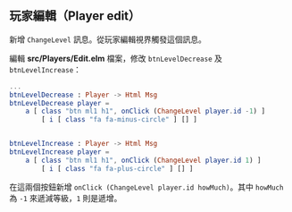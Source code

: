## 玩家編輯（Player edit）

新增 `ChangeLevel` 訊息。從玩家編輯視界觸發這個訊息。

編輯 __src/Players/Edit.elm__ 檔案，修改 `btnLevelDecrease` 及 `btnLevelIncrease`：

```elm
...
btnLevelDecrease : Player -> Html Msg
btnLevelDecrease player =
    a [ class "btn ml1 h1", onClick (ChangeLevel player.id -1) ]
        [ i [ class "fa fa-minus-circle" ] [] ]


btnLevelIncrease : Player -> Html Msg
btnLevelIncrease player =
    a [ class "btn ml1 h1", onClick (ChangeLevel player.id 1) ]
        [ i [ class "fa fa-plus-circle" ] [] ]
```

在這兩個按鈕新增 `onClick (ChangeLevel player.id howMuch)`。其中 `howMuch` 為 `-1` 來遞減等級，`1` 則是遞增。
